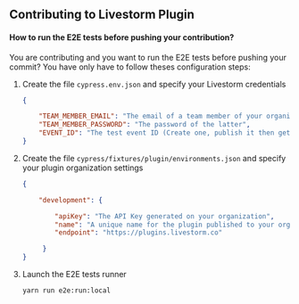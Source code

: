 ## Contributing to Livestorm Plugin

#### **How to run the E2E tests before pushing your contribution?**

You are contributing and you want to run the E2E tests before pushing your commit? You have only have to follow theses configuration steps:

1. Create the file `cypress.env.json` and specify your Livestorm credentials

    ```json
    {

        "TEAM_MEMBER_EMAIL": "The email of a team member of your organization",
        "TEAM_MEMBER_PASSWORD": "The password of the latter",
        "EVENT_ID": "The test event ID (Create one, publish it then get the ID from the URL)"
    }
    ```

2. Create the file `cypress/fixtures/plugin/environments.json` and specify your plugin organization settings

    ```json
    {

        "development": {

            "apiKey": "The API Key generated on your organization",
            "name": "A unique name for the plugin published to your organization",
            "endpoint": "https://plugins.livestorm.co"

         }
    }
    ```

3. Launch the E2E tests runner

    `yarn run e2e:run:local`
 
